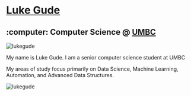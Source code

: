 <h1> <a href="https://lukegude.github.io" target = "_blank">Luke Gude</a></h1>
<h2>:computer: Computer Science @ <a href = "https://umbc.edu" target = "_blanl">UMBC</a></h2>

<p align="left"> <img src="https://komarev.com/ghpvc/?username=lukegude&label=Profile%20views&color=0e75b6&style=flat" alt="lukegude" /> </p>
<p>My name is Luke Gude. I am a senior computer science student at UMBC</p> 
My areas of study focus primarily on Data Science, Machine Learning, Automation, and Advanced Data Structures.</p> 


<p><img align="center" src="https://github-readme-stats.vercel.app/api/top-langs?username=lukegude&show_icons=true&locale=en&layout=compact" alt="lukegude" /></p>

